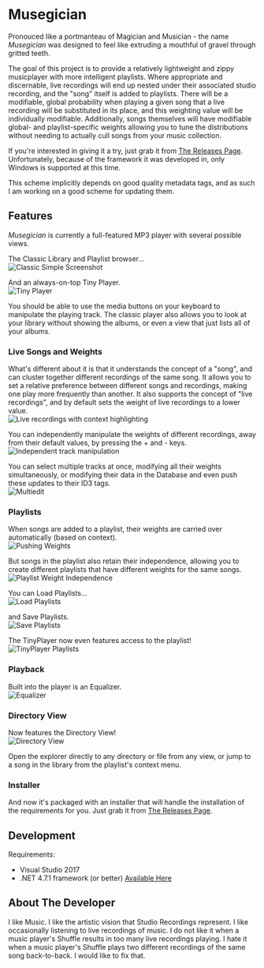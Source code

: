 # Musegician

Pronouced like a portmanteau of Magician and Musician - the name _Musegician_ was designed to feel like extruding a mouthful of gravel through gritted teeth.

The goal of this project is to provide a relatively lightweight and zippy musicplayer with more intelligent playlists.  Where appropriate and discernable, live recordings will end up nested under their associated studio recording, and the "song" itself is added to playlists.  There will be a modifiable, global probability when playing a given song that a live recording will be substituted in its place, and this weighting value will be individually modifiable.  Additionally, songs themselves will have modifiable global- and playlist-specific weights allowing you to tune the distributions without needing to actually cull songs from your music collection.

If you're interested in giving it a try, just grab it from [The Releases Page](https://github.com/tstavropoulos/Musegician/releases).  Unfortunately, because of the framework it was developed in, only Windows is supported at this time.

This scheme implicitly depends on good quality metadata tags, and as such I am working on a good scheme for updating them.

## Features

_Musegician_ is currently a full-featured MP3 player with several possible views.

The Classic Library and Playlist browser...  
![Classic Simple Screenshot](README_Screenshots/ClassicSimple.gif)

And an always-on-top Tiny Player.  
![Tiny Player](README_Screenshots/TinyPlayer.gif)

You should be able to use the media buttons on your keyboard to manipulate the playing track.  The classic player also allows you to look at your library without showing the albums, or even a view that just lists all of your albums.

### Live Songs and Weights

What's different about it is that it understands the concept of a "song", and can cluster together different recordings of the same song.  It allows you to set a relative preference between different songs and recordings, making one play more frequently than another.  It also supports the concept of "live recordings", and by default sets the weight of live recordings to a lower value.  
![Live recordings with context highlighting](README_Screenshots/LiveAndContext.PNG)

You can independently manipulate the weights of different recordings, away from their default values, by pressing the + and - keys.  
![Independent track manipulation](README_Screenshots/CustomizeTrackWeight.gif)

You can select multiple tracks at once, modifying all their weights simultaneously, or modifying their data in the Database and even push these updates to their ID3 tags.  
![Multiedit](README_Screenshots/MultiEdit.PNG)

### Playlists

When songs are added to a playlist, their weights are carried over automatically (based on context).  
![Pushing Weights](README_Screenshots/PushProbabilities.gif)

But songs in the playlist also retain their independence, allowing you to create different playlists that have different weights for the same songs.  
![Playlist Weight Independence](README_Screenshots/PlaylistWeightIndependence.gif)

You can Load Playlists...  
![Load Playlists](README_Screenshots/LoadPlaylist.png)

and Save Playlists.  
![Save Playlists](README_Screenshots/SavePlaylist.png)

The TinyPlayer now even features access to the playlist!  
![TinyPlayer Playlists](README_Screenshots/TinyPlaylist.gif)


### Playback

Built into the player is an Equalizer.  
![Equalizer](README_Screenshots/Equalizer.gif)

### Directory View

Now features the Directory View!  
![Directory View](README_Screenshots/DirectoryView.png)

Open the explorer directly to any directory or file from any view, or jump to a song in the library from the playlist's context menu.

### Installer

And now it's packaged with an installer that will handle the installation of the requirements for you.  Just grab it from [The Releases Page](https://github.com/tstavropoulos/Musegician/releases).

## Development

Requirements:
* Visual Studio 2017
* .NET 4.7.1 framework (or better)  [Available Here](https://www.microsoft.com/net/download/thank-you/net471-developer-pack)



## About The Developer

I like Music.  I like the artistic vision that Studio Recordings represent.  I like occasionally listening to live recordings of music.  I do not like it when a music player's Shuffle results in too many live recordings playing.  I hate it when a music player's Shuffle plays two different recordings of the same song back-to-back.  I would like to fix that.
